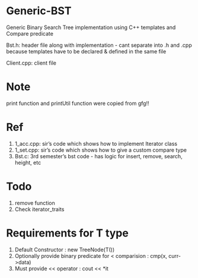 # Generic-BST
Generic Binary Search Tree implementation using C++ templates and Compare predicate

Bst.h: header file along with implementation - cant separate into .h and .cpp because templates have to be declared & defined in the same file

Client.cpp: client file

# Note
print function and printUtil function were copied from gfg!!

# Ref
1. 1_acc.cpp: sir’s code which shows how to implement Iterator class
2. 1_set.cpp: sir’s code which shows how to give a custom compare type
3. Bst.c: 3rd semester’s bst code - has logic for insert, remove, search, height, etc

# Todo
1. remove function
2. Check iterator_traits

# Requirements for T type
1. Default Constructor : new TreeNode<T>(T())
2. Optionally provide binary predicate for < comparision : cmp(x, curr->data)
3. Must provide << operator : cout << *it
